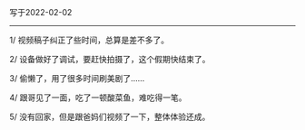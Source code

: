 写于2022-02-02

-----

1/ 视频稿子纠正了些时间，总算是差不多了。

2/ 设备做好了调试，要赶快拍摄了，这个假期快结束了。

3/ 偷懒了，用了很多时间刷美剧了……

4/ 跟哥见了一面，吃了一顿酸菜鱼，难吃得一笔。

5/ 没有回家，但是跟爸妈们视频了一下，整体体验还成。




